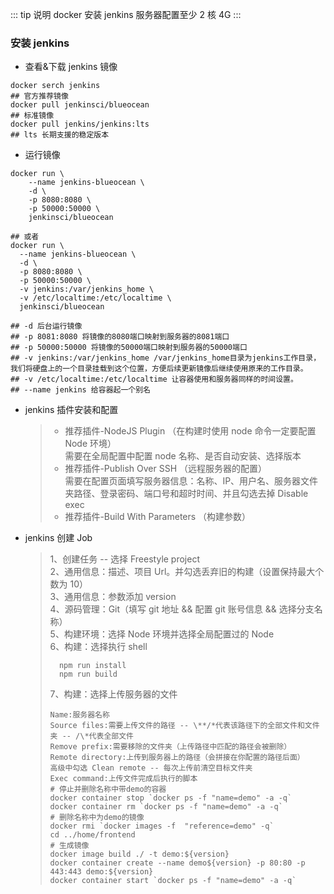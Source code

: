::: tip 说明
docker 安装 jenkins 服务器配置至少 2 核 4G
:::

### 安装 jenkins

- 查看&下载 jenkins 镜像

```shell
docker serch jenkins
## 官方推荐镜像
docker pull jenkinsci/blueocean
## 标准镜像
docker pull jenkins/jenkins:lts
## lts 长期支援的稳定版本
```

- 运行镜像

```shell
docker run \
    --name jenkins-blueocean \
    -d \
    -p 8080:8080 \
    -p 50000:50000 \
    jenkinsci/blueocean

## 或者
docker run \
  --name jenkins-blueocean \
  -d \
  -p 8080:8080 \
  -p 50000:50000 \
  -v jenkins:/var/jenkins_home \
  -v /etc/localtime:/etc/localtime \
  jenkinsci/blueocean

## -d 后台运行镜像
## -p 8081:8080 将镜像的8080端口映射到服务器的8081端口
## -p 50000:50000 将镜像的50000端口映射到服务器的50000端口
## -v jenkins:/var/jenkins_home /var/jenkins_home目录为jenkins工作目录，我们将硬盘上的一个目录挂载到这个位置，方便后续更新镜像后继续使用原来的工作目录。
## -v /etc/localtime:/etc/localtime 让容器使用和服务器同样的时间设置。
## --name jenkins 给容器起一个别名
```

- jenkins 插件安装和配置

  > - 推荐插件-NodeJS Plugin （在构建时使用 node 命令一定要配置 Node 环境）<br/>
  >   需要在全局配置中配置 node 名称、是否自动安装、选择版本
  > - 推荐插件-Publish Over SSH （远程服务器的配置）<br/>
  >   需要在配置页面填写服务器信息：名称、IP、用户名、服务器文件夹路径、登录密码、端口号和超时时间、并且勾选去掉 Disable exec
  > - 推荐插件-Build With Parameters （构建参数）<br/>

- jenkins 创建 Job
  > 1、创建任务 -- 选择 Freestyle project<br/>
  > 2、通用信息：描述、项目 Url。并勾选丢弃旧的构建（设置保持最大个数为 10）<br/>
  > 3、通用信息：参数添加 version<br/>
  > 4、源码管理：Git（填写 git 地址 && 配置 git 账号信息 && 选择分支名称）<br/>
  > 5、构建环境：选择 Node 环境并选择全局配置过的 Node<br/>
  > 6、构建：选择执行 shell<br/>
  >
  > ```shell
  >   npm run install
  >   npm run build
  > ```
  >
  > 7、构建：选择上传服务器的文件<br/>
  >
  > ```
  > Name:服务器名称
  > Source files:需要上传文件的路径 -- \**/*代表该路径下的全部文件和文件夹 -- /\*代表全部文件
  > Remove prefix:需要移除的文件夹（上传路径中匹配的路径会被删除）
  > Remote directory:上传到服务器上的路径（会拼接在你配置的路径后面）
  > 高级中勾选 Clean remote -- 每次上传前清空目标文件夹
  > Exec command:上传文件完成后执行的脚本
  > # 停止并删除名称中带demo的容器
  > docker container stop `docker ps -f "name=demo" -a -q`
  > docker container rm `docker ps -f "name=demo" -a -q`
  > # 删除名称中为demo的镜像
  > docker rmi `docker images -f  "reference=demo" -q`
  > cd ../home/frontend
  > # 生成镜像
  > docker image build ./ -t demo:${version}
  > docker container create --name demo${version} -p 80:80 -p 443:443 demo:${version}
  > docker container start `docker ps -f "name=demo" -a -q`
  > ```
